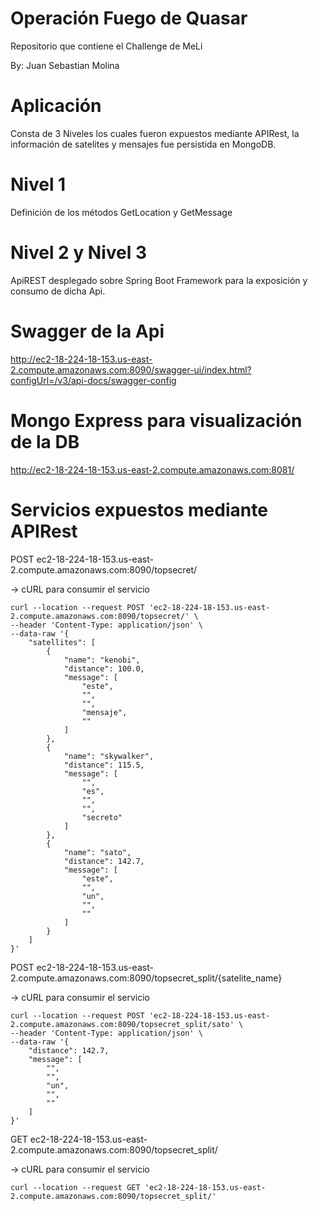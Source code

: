 # Operación Fuego de Quasar
Repositorio que contiene el Challenge de MeLi

By: Juan Sebastian Molina

# Aplicación

Consta de 3 Niveles los cuales fueron expuestos mediante APIRest, la información de satelites y mensajes fue persistida en MongoDB.

# Nivel 1
Definición de los métodos GetLocation y GetMessage

# Nivel 2 y Nivel 3
ApiREST desplegado sobre Spring Boot Framework para la exposición y consumo de dicha Api.

# Swagger de la Api

http://ec2-18-224-18-153.us-east-2.compute.amazonaws.com:8090/swagger-ui/index.html?configUrl=/v3/api-docs/swagger-config

# Mongo Express para visualización de la DB

http://ec2-18-224-18-153.us-east-2.compute.amazonaws.com:8081/

# Servicios expuestos mediante APIRest

POST ec2-18-224-18-153.us-east-2.compute.amazonaws.com:8090/topsecret/

-> cURL para consumir el servicio

```cURL
curl --location --request POST 'ec2-18-224-18-153.us-east-2.compute.amazonaws.com:8090/topsecret/' \
--header 'Content-Type: application/json' \
--data-raw '{
    "satellites": [
        {
            "name": "kenobi",
            "distance": 100.0,
            "message": [
                "este",
                "",
                "",
                "mensaje",
                ""
            ]
        },
        {
            "name": "skywalker",
            "distance": 115.5,
            "message": [
                "",
                "es",
                "",
                "",
                "secreto"
            ]
        },
        {
            "name": "sato",
            "distance": 142.7,
            "message": [
                "este",
                "",
                "un",
                "",
                ""
            ]
        }
    ]
}'
```

POST ec2-18-224-18-153.us-east-2.compute.amazonaws.com:8090/topsecret_split/{satelite_name}

-> cURL para consumir el servicio

```cURL
curl --location --request POST 'ec2-18-224-18-153.us-east-2.compute.amazonaws.com:8090/topsecret_split/sato' \
--header 'Content-Type: application/json' \
--data-raw '{
    "distance": 142.7,
    "message": [
        "",
        "",
        "un",
        "",
        ""
    ]
}'
```

GET ec2-18-224-18-153.us-east-2.compute.amazonaws.com:8090/topsecret_split/

-> cURL para consumir el servicio

```cURL
curl --location --request GET 'ec2-18-224-18-153.us-east-2.compute.amazonaws.com:8090/topsecret_split/'
```
